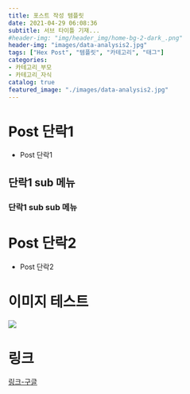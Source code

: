 ```yaml
---
title: 포스트 작성 템플릿
date: 2021-04-29 06:08:36
subtitle: 서브 타이틀 기재...
#header-img: "img/header_img/home-bg-2-dark_.png"
header-img: "images/data-analysis2.jpg"
tags: ["Hex Post", "템플릿", "카테고리", "태그"]
categories:
- 카테고리_부모
- 카테고리_자식
catalog: true
featured_image: "./images/data-analysis2.jpg"
---
```


# Post 단락1
- Post 단락1

## 단락1 sub 메뉴

### 단락1 sub sub 메뉴

# Post 단락2
- Post 단락2

# 이미지 테스트
![](./images/data-analysis2.jpg)

# 링크
[링크-구글](https://google.co.kr)